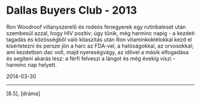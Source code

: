 # Dallas Buyers Club - 2013

Ron Woodroof villanyszerelő és rodeós fenegyerek egy rutinbaleset után szembesül azzal, hogy HIV pozitív; úgy tűnik, még harminc napig - a kezdeti tagadás és közösségből való kitaszítás után Ron vitaminkoktélokkal kezd el kísérletezni és persze jön a harc az FDA-vel, a hatóságokkal, az orvosokkal; ami kezdetben dac volt, majd nyereségvágy, az idővel a másik elfogadása és segíteni akarás lesz: a férfi felveszi a lángot és még évekig viszi - harminc nap helyett.

2014-03-30 

----

[8.5], [dráma]
